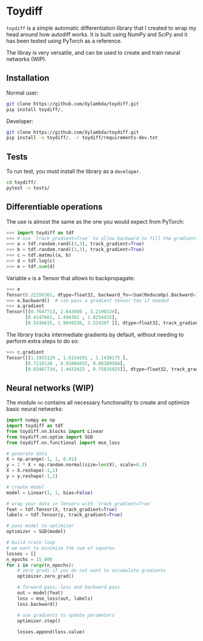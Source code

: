 # Toydiff

`toydiff` is a simple automatic differentiation library that I created to wrap
my head around how autodiff works. It is built using NumPy and SciPy and it has
been tested using PyTorch as a reference.

The libray is very versatile, and can be used to create and train neural
networks (WIP).

## Installation
Normal user:
```bash
git clone https://github.com/Xylambda/toydiff.git
pip install toydiff/.
```

Developer:
```bash
git clone https://github.com/Xylambda/toydiff.git
pip install -e toydiff/. -r toydiff/requirements-dev.txt
```

## Tests
To run test, you must install the library as a `developer`.

```bash
cd toydiff/
pytest -v tests/
```

## Differentiable operations
The use is almost the same as the one you would expect from PyTorch:

```python
>>> import toydiff as tdf
>>> # use `track_gradient=True` to allow backward to fill the gradients
>>> a = tdf.random.rand((3,3), track_gradient=True)
>>> b = tdf.random.rand((3,3), track_gradient=True)
>>> c = tdf.matmul(a, b)
>>> d = tdf.log(c)
>>> e = tdf.sum(d)
```

Variable `e` is a Tensor that allows to backpropagate:
```python
>>> e
Tensor(0.22356361, dtype=float32, backward_fn=<Sum(ReduceOp).Backward>)
>>> e.backward()  # can pass a gradient tensor too if needed
>>> a.gradient
Tensor([[0.7647713, 2.643686 , 3.2196524],
       [0.4147661, 1.494362 , 1.8254415],
       [0.5436615, 1.9049336, 2.524307 ]], dtype=float32, track_gradient=False)
```

The library tracks intermediate gradients by default, without needing to
perform extra steps to do so:

```python
>>> c.gradient
Tensor([[1.1955129 , 1.6154591 , 1.1438175 ],
       [0.7210128 , 0.91004455, 0.60389584],
       [0.83467734, 1.4432425 , 0.75835925]], dtype=float32, track_gradient=False)
```

## Neural networks (WIP)

The module `nn` contains all necessary functionality to create and optimize
basic neural networks:

```python
import numpy as np
import toydiff as tdf
from toydiff.nn.blocks import Linear
from toydiff.nn.optim import SGD
from toydiff.nn.functional import mse_loss

# generate data
X = np.arange(-1, 1, 0.01)
y = 2 * X + np.random.normal(size=len(X), scale=0.3)
X = X.reshape(-1,1)
y = y.reshape(-1,1)

# create model
model = Linear(1, 1, bias=False)

# wrap your data in Tensors with `track_gradient=True`
feat = tdf.Tensor(X, track_gradient=True)
labels = tdf.Tensor(y, track_gradient=True)

# pass model to optimizer
optimizer = SGD(model)

# build train loop
# we want to minimize the sum of squares
losses = []
n_epochs = 15_000
for i in range(n_epochs):
    # zero grads if you do not want to accumulate gradients
    optimizer.zero_grad()

    # forward pass, loss and backward pass
    out = model(feat)
    loss = mse_loss(out, labels)
    loss.backward()

    # use gradients to update parameters
    optimizer.step()
    
    losses.append(loss.value)
```

